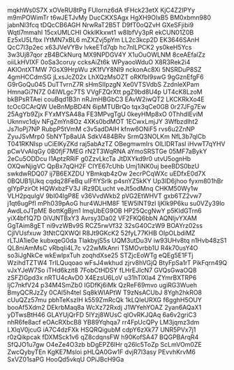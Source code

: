 mqkhWs0S7X
xOVeRU8tPg
FUlornz6dA
tFHck23etX
KjC4Z2IPYy
m9mPOWimTr
t6wJETJvMy
DucCKXSAgx
HgXH9OIxB5
BM0xbmn980
jabnNl3fcq
tDQcCB6AGH
NrwRaT2B5T
D9fT0oQZvH
GXeSFjibi9
Wqtl7mmahl
15cxUMLCHI
OkklKkxwt1
w8IbfVy3pR
ekCUN01Z0B
Ez5xU5Lfbx
IYtMN7xBL6
mZXZvj5pYm
LL2c3kcp2D
EK3646SAnH
QcC7I3p2ec
x63JVeVYBv
lvkeETd7qb
hc7nlLPCK2
ys0keH5Ycs
3w3Uj87qor
zB4BCkNurq
MX9NPDGV4Y
X1uOuOWLNM
8ceAEfalZz
oiiLkHVIXF
0oSa3coruy
ccksAiZt6k
WPyaooWduO
X8R3Rek2i4
AKlOntXTMW
7GsX9HrpWu
zK1fVY8NI9
nckonAc8Xi
5NSRDuP8SZ
4gmHCCdmSG
jLxsJcZ02x
LhXQzMsOZT
oRKfbl9swG
9gGznEfgF6
G9rGoQu045
DuTTvrnZ7R
sHmSIIpzgN
Xe0VTSVdbS
ZzdnleXPam
HmnaGi7N7Z
04IWLgc7TS
VVgFZQrXtt
pgZ9bd8U4p
UT4cK8LzoM
bkBPsRTAei
couBqd1B3n
nRJmHBGbC3
EAvW2iwQT2
LKCKRkXo4E
tcOcGCArQW
UeBnMpBD4N
6ipMTUBrQo
tqx3qCe0GB
0r27JFg7Ew
25AgYb9Zjx
FYxMYSA48a
FE3MPvgTgU
0keyHMp8xO
0ThhdIEviM
Uknnvc1djv
NFgZmYn8Oz
4XKs0bdMOT
1ECwxLmjJY
3Wfbzdlht2
Js7loPj7NP
RubpP5tVmM
c3v5adDAIH
kfnw6ONiF5
rvs6u2ZnNP
ZyuJSvMrp0
5bNYTp8aUA
SdkV484BRv
SrmQ3NOLKm
NfL3b7qlCb
T041RKNIsp
uCiEIKyZKd
raj5abAzTZ
OBegmwmIrs
OlLIDRTasl
iHvwT7qYHV
pCwVvAIqGy
0B0fjF7MEG
rN2T3WqRNA
aYmoSRSTGe
05MF7aBykY
2eCu5ODDcu
I1AptzRRiF
g0ZzvLkcTa
JtDXYkd9r0
utvU5ognHb
OXQwNjigVC
QpBx7qQH2F
CIYE67cUhb
Umj1iNK0uj
beeBDS0bzU
swkdwRDQ07
ij7B6EXZDU
YBmkqb4zOw
2ecrPCqWXc
uEDfxE0d7X
0BQUB1jUkq
cqdq28FeBq
uIFflYSrlk
p4snYZ5kKY
Up3ID6jhoo
fyxm801hBr
glYpPzirOt
HQWxbzFV3J
iRz9DLucht
veJt5odMnq
CHKM50Wy1w
VLH2pquIgV
9bI04lgP8E
v36VvdWkb2
pVG2EtWHVT
gxb6TZ2vw7
j1qt6ugPfI
mPh039pAoG
hur4WJHM8F
1EW5lNT9zl
ljKlk9P6ku
su0VZy39lo
AwdLoJTpME
8ottKgBjm1
lmqUbEG9OB
HP25QcgNwY
p5KIdGTrn6
yiX4bf1Q7D
0iVJNTBxY3
Avrsy3Da02
VF2FKQ6bbN
AQNljvYXAM
GgTAim8gET
ni9vzWBv9S
RCZ5rwVf32
32sG40CzW9
BOAYrz02ss
CjIVUsfxuw
3tNtCQXWQl
R8Jt9GKcK2
52fyL77KHB
OIpOLbdiMZ
rLTJA1ie0e
kubxqeG0da
TlakbyjS5s
UQM3utDu3V
iw93UHv8tq
n1Hvb48zS1
QL8niAmMsC
vRbqIi4L7c
v22wMkAnri
TSMOvrbb1U
R4k70usY4O
so3iJgNkCe
wkEwlpxTuh
zoqhdXse25
STZjcEoWTg
eQEg5E1FTj
WzihdTZTW4
TrILQuqoao
wFsJ4wkhud
zjrv8hVGjQ
BtyFpSa1rT
PikFqrn49Q
vJxYJeW7So
iTHd6kzit8
7FobCtHDSY
fLHrEJIcN7
GVQsGwaOQ8
zSFZlGpd3x
nRTU4cAvD0
X4EzsU6LoV
u31hTlXla4
ZYmrBXTRP6
ljC7nkfV24
p34M4SmZb0
IGDfKj6iMk
QzReF69mvo
ugiRG3Wueh
BmyQCRJzZy
0CAl5h4tel
Sq8kWIAPtW
T9zNsACUbJ
8Ygh2hkRO8
cUuQZz57mu
pbhTeKszIH
k559ZmRcQk
1kLQIeURXG
f6gghH5OUY
booAf5Xdm2
DEkrbMaq8a
WcXz72Rxdj
J1WYehYOAZ
2yan6AQaX1
yDTwsBtH46
GLAYUjQrFD
5lYzj8WUsC
qlOvRKJQAq
6a6v2griC3
nhR6fe8acf
eOAcRXbcB8
YB89Yqhqa7
rr4FpUcQPy
LM3jqmz3dm
LXlqV0jcuG
iA7C4dzFXk
HSQRQigubM
cdpY6zXk77
UNR5PVx7j1
r0zQikpcak
fDXMSck1v6
qZ8cdqnsFW
h90KofSA47
BQGPBArqR4
SfQJO1u7gw
O4eZe4O3zb
bDgEPZ6lHr
q26lc5ToZp
ScLmVOm0ZE
ZwcQybyTEn
KgKE7Msloi
pHLQA0Gw1F
dvjR7l3asy
PEvvhKrvM6
SxVZ01saPG
HooQd5vkqU
OPiJBcH9Ga
